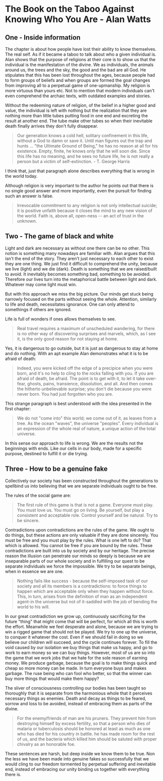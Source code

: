 # The Book on the Taboo Against Knowing Who You Are - Alan Watts

## One - Inside information

The chapter is about how people have lost their ability to know themselves.
The real self. As if it became a taboo to talk about who a given individual is.
Alan shows that the purpose of religions at their core is to show us that the individual
is the manifestation of the divine. We as individuals, the animals around us, the trees
and the sky, the good and the bad are all God. He stipulates that this has been lost 
throughout the ages, because people had to form groups of beliefs and when groups are 
formed the goal changes from improving all to a perpetual game of one-upmanship. My 
religion is more virtuous than yours etc. 
Not to mention that modern individuals can't even comprehend the archaic texts, with
outdated examples and stories. 

Without the redeeming nature of religion, of the belief in a higher good and value, the
individual is left with nothing but the realization that they are nothing more than little
tubes putting food in one end and excreting the result at another end. The tube make other
tubes so when their inevitable death finally arrives they don't fully disappear. 

> Our generation knows a cold hell, solitary confinement in this life, without a God to
damn or save it. Until man figures out the trap and hunts ... "the Ultimate Ground of
Being," he has no reason at all for his existence. Empty, finite, he knows only that he
will soon die. Since this life has no meaning, and he sees no future life, he is not
really a person but a victim of self-extinction. - T. George Harris

I think that, just that paragraph alone describes everything that is wrong in the world
today.

Although religion is very important to the author he points out that there is no single 
good answer and more importantly, even the pursuit for finding such an answer is false.

> Irrevocable commitment to any religion is not only intellectual suicide; it is positive
unfaith because it closes the mind to any new vision of the world. Faith is, above all,
open-ness -- an act of trust in the unknown.

## Two - The game of black and white

Light and dark are necessary as without one there can be no other. This notion is
something many nowadays are familiar with. Alan argues that this isn't the end of the
story. They aren't just necessary to each other to exist they are
one thing. We just find it difficult to comprehend the unity, because we live (light) and
we die (dark). Death is something that we are raised/built to avoid. It inevitably becomes
something bad, something to be avoided. Therefore our lives turn into the metaphorical
battle between light and dark. Whatever may come light must win.

But with this approach we miss the big picture. Our minds get stuck being narrowly focused
on the parts without seeing the whole. Attention, similarly to life and death, necessitates
ignorance. One can only attend to somethings if others are ignored.

Life is full of wonders if ones allows themselves to see.

> Real travel requires a maximum of unscheduled wandering, for there is no other way of
discovering surprises and marvels, which, as I see it, is the only good reason for not
staying at home.

Yes, it is dangerous to go outside, but it is just as dangerous to stay at home and do
nothing. With an apt example Alan demonstrates what it is to be afraid of death:

> Indeed, you were kicked off the edge of a precipice when you were born, and it's no help
to cling to the rocks falling with you. If you are afraid of death, be afraid. The point
is to get with it, to let it take over-fear, ghosts, pains, transience, dissolution, and
all. And then comes the hitherto unbelievable surprise; you don't die because you were
never born. You had just forgotten who you are.

This strange paragraph is best understood with the idea presented in the first chapter:

> We do not "come into" this world; we come out of it, as leaves from a tree. As the ocean
"waves", the universe "peoples". Every individual is an expression of the whole real of
nature, a unique action of the total universe.

In this sense our approach to life is wrong. We are the results not the beginnings with
ends. Like our cells in our body, made for a specific purpose, destined to fulfill it or
die trying.

## Three - How to be a genuine fake

Collectively our society has been constructed throughout the generations to spellbind us
into believing that we are separate individuals ought to be free.

The rules of the social game are:

> The first rule of this game is that is not a game.
Everyone must play.
You must love us.
You must go on living.
Be yourself, but play a consistent and acceptable role.
Control yourself and be natural.
Try to be sincere.

Contradictions upon contradictions are the rules of the game. We ought to do things, but
these actions are only valuable if they are done sincerely. You must be free and you must
play by the rules. What is one left to do? That which is allowed. You cannot be free if you
are bound by the rules. These contradictions are built into us by society and by our
heritage. The precise reason the illusion can penetrate our minds so deeply is because we
are inseparable parts of our whole society and in fulfilling our quest to be separate
individuals we force the impossible. We try to be separate beings, when in essence we are
one.

> Nothing fails like success - because the self-imposed task of our society and all its
members is a contradictions: to force things to happen which are acceptable only when they
happen without force. This, in turn, arises from the definition of man as an independent
agent-in the universe but not of it-saddled with the job of bending the world to his will.

In our great contradiction we grow up, continuously sacrificing for the future "thing" that
might come that will be perfect, for which all this is worth the effort. Meanwhile we feel
desperate and alone, because we are trying to win a rigged game that should not be played.
We try to one up the universe, to conquer it whatever the cost. Even if we should fail in
doing so we believe our children will succeed, and the cycle continues forever. To fill the
void caused by our isolation we buy things that make us happy, and go to work to earn money
so we can buy things. However, most of us are so into the game that we work jobs that we
hate for the sole reason of earning money. We produce garbage, because the goal is to make
things quick and cheap so more money can be made. In turn everyone buys and makes garbage.
The ruse being who can fool who better, so that the winner can buy more things that would
make them happy?

The sliver of consciousness controlling our bodies has been taught so thoroughly that it
is separate from the harmonious whole that it perceives necessary things as enemies. Death
and decay as things to be feared, sorrow and loss to be avoided, instead of embracing
them as parts of the divine.

> For the enemy/friends of man are his pruners. They prevent him from destroying himself
by excess fertility, so that a person who dies of malaria or tuberculosis should be
honored at least as much as one who has died for his country in battle. he has made room
for the rest of us, and the bacteria which killed him should be saluted with proper
chivalry as an honorable foe.

These sentences are harsh, but deep inside we know them to be true. Non the less we have
been made into genuine fakes so successfully that we would cling to our freedom tormented
by perpetual suffering and inevitable end, instead of embracing our unity binding us
together with everything there is.
